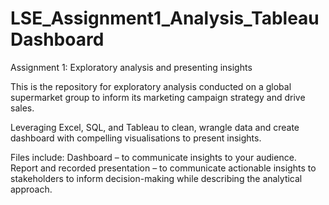 # LSE_Assignment1_Analysis_Tableau Dashboard

Assignment 1: Exploratory analysis and presenting insights

This is the repository for exploratory analysis conducted on a global supermarket group to inform its marketing campaign strategy and drive sales.

Leveraging Excel, SQL, and Tableau to clean, wrangle data and create dashboard with compelling visualisations to present insights.

Files include:
Dashboard – to communicate insights to your audience.
Report and recorded presentation – to communicate actionable insights to stakeholders to inform decision-making while describing the analytical approach.
